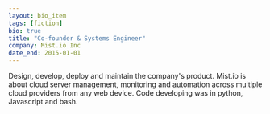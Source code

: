 ```yaml
---
layout: bio_item
tags: [fiction]
bio: true
title: "Co-founder & Systems Engineer"
company: Mist.io Inc
date_end: 2015-01-01
---
```


Design, develop, deploy and maintain the company's product. Mist.io is about
cloud server management, monitoring and automation across multiple cloud
providers from any web device. Code developing was in python, Javascript and
bash.

